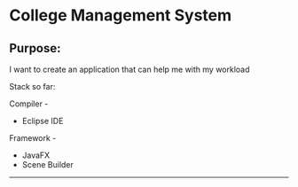 # College Management System

## Purpose:
I want to create an application that can help me with my workload

Stack so far:

Compiler - 
- Eclipse IDE

Framework -
- JavaFX
- Scene Builder

------------------
